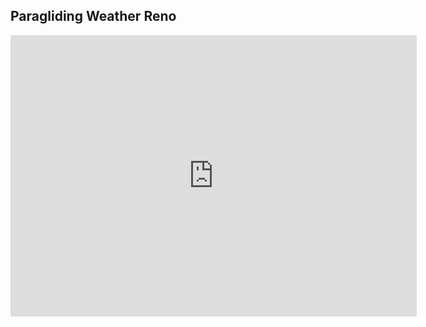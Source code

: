 ## Paragliding Weather Reno


<iframe width="650" height="450" src="https://embed.windy.com/embed2.html?lat=39.333&lon=-119.799&detailLat=25.493&detailLon=-90.945&width=650&height=450&zoom=9&level=surface&overlay=wind&product=ecmwf&menu=&message=&marker=&calendar=now&pressure=&type=map&location=coordinates&detail=&metricWind=default&metricTemp=default&radarRange=-1" frameborder="0"></iframe>